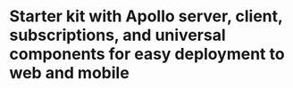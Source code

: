 # Starter kit with Apollo server, client, subscriptions, and universal components for easy deployment to web and mobile
